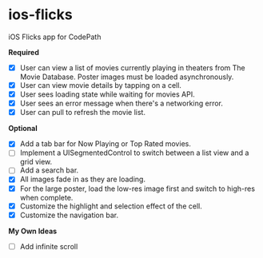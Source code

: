 # ios-flicks
iOS Flicks app for CodePath

__Required__
- [x] User can view a list of movies currently playing in theaters from The Movie Database. Poster images must be loaded asynchronously.
- [x] User can view movie details by tapping on a cell.
- [x] User sees loading state while waiting for movies API.
- [x] User sees an error message when there's a networking error.
- [x] User can pull to refresh the movie list.

__Optional__
- [x] Add a tab bar for Now Playing or Top Rated movies.
- [ ] Implement a UISegmentedControl to switch between a list view and a grid view.
- [ ] Add a search bar.
- [x] All images fade in as they are loading.
- [x] For the large poster, load the low-res image first and switch to high-res when complete.
- [x] Customize the highlight and selection effect of the cell.
- [x] Customize the navigation bar.

__My Own Ideas__
- [ ] Add infinite scroll
